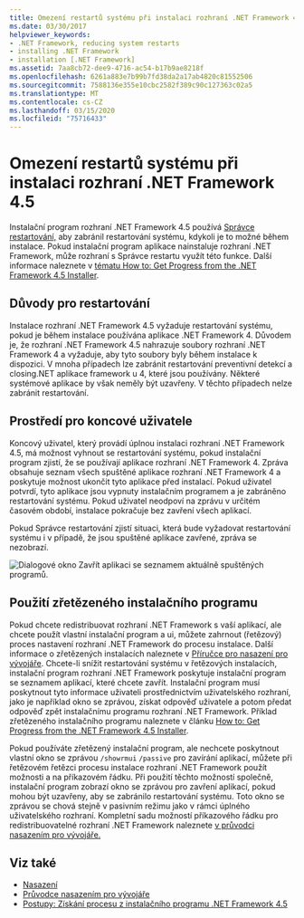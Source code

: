 ```yaml
---
title: Omezení restartů systému při instalaci rozhraní .NET Framework 4.5
ms.date: 03/30/2017
helpviewer_keywords:
- .NET Framework, reducing system restarts
- installing .NET Framework
- installation [.NET Framework]
ms.assetid: 7aa8cb72-dee9-4716-ac54-b17b9ae8218f
ms.openlocfilehash: 6261a883e7b99b7fd38da2a17ab4820c81552506
ms.sourcegitcommit: 7588136e355e10cbc2582f389c90c127363c02a5
ms.translationtype: MT
ms.contentlocale: cs-CZ
ms.lasthandoff: 03/15/2020
ms.locfileid: "75716433"
---
```

# <a name="reducing-system-restarts-during-net-framework-45-installations"></a>Omezení restartů systému při instalaci rozhraní .NET Framework 4.5
Instalační program rozhraní .NET Framework 4.5 používá [Správce restartování,](/windows/win32/rstmgr/about-restart-manager) aby zabránil restartování systému, kdykoli je to možné během instalace. Pokud instalační program aplikace nainstaluje rozhraní .NET Framework, může rozhraní s Správce restartu využít této funkce. Další informace naleznete v [tématu How to: Get Progress from the .NET Framework 4.5 Installer](how-to-get-progress-from-the-dotnet-installer.md).  
  
## <a name="reasons-for-a-restart"></a>Důvody pro restartování  
 Instalace rozhraní .NET Framework 4.5 vyžaduje restartování systému, pokud je během instalace používána aplikace .NET Framework 4. Důvodem je, že rozhraní .NET Framework 4.5 nahrazuje soubory rozhraní .NET Framework 4 a vyžaduje, aby tyto soubory byly během instalace k dispozici. V mnoha případech lze zabránit restartování preventivní detekcí a closing.NET aplikace framework u 4, které jsou používány. Některé systémové aplikace by však neměly být uzavřeny. V těchto případech nelze zabránit restartování.  
  
## <a name="end-user-experience"></a>Prostředí pro koncové uživatele  
 Koncový uživatel, který provádí úplnou instalaci rozhraní .NET Framework 4.5, má možnost vyhnout se restartování systému, pokud instalační program zjistí, že se používají aplikace rozhraní .NET Framework 4. Zpráva obsahuje seznam všech spuštěné aplikace rozhraní .NET Framework 4 a poskytuje možnost ukončit tyto aplikace před instalací. Pokud uživatel potvrdí, tyto aplikace jsou vypnuty instalačním programem a je zabráněno restartování systému. Pokud uživatel neodpoví na zprávu v určitém časovém období, instalace pokračuje bez zavření všech aplikací.  
  
 Pokud Správce restartování zjistí situaci, která bude vyžadovat restartování systému i v případě, že jsou spuštěné aplikace zavřené, zpráva se nezobrazí.  
  
 ![Dialogové okno Zavřít aplikaci se seznamem aktuálně spuštěných programů.](./media/reducing-system-restarts/close-application-dialog.png)  
  
## <a name="using-a-chained-installer"></a>Použití zřetězeného instalačního programu  
 Pokud chcete redistribuovat rozhraní .NET Framework s vaší aplikací, ale chcete použít vlastní instalační program a ui, můžete zahrnout (řetězový) proces nastavení rozhraní .NET Framework do procesu instalace. Další informace o zřetězených instalacích naleznete v [Příručce pro nasazení pro vývojáře](deployment-guide-for-developers.md). Chcete-li snížit restartování systému v řetězových instalacích, instalační program rozhraní .NET Framework poskytuje instalační program se seznamem aplikací, které chcete zavřít. Instalační program musí poskytnout tyto informace uživateli prostřednictvím uživatelského rozhraní, jako je například okno se zprávou, získat odpověď uživatele a potom předat odpověď zpět instalačnímu programu rozhraní .NET Framework. Příklad zřetězeného instalačního programu naleznete v článku [How to: Get Progress from the .NET Framework 4.5 Installer](how-to-get-progress-from-the-dotnet-installer.md).  
  
 Pokud používáte zřetězený instalační program, ale nechcete poskytnout vlastní okno se zprávou `/showrmui` `/passive` pro zavírání aplikací, můžete při řetězovém řetězci procesu instalace rozhraní .NET Framework použít možnosti a na příkazovém řádku. Při použití těchto možností společně, instalační program zobrazí okno se zprávou pro zavření aplikací, pokud mohou být uzavřeny, aby se zabránilo restartování systému. Toto okno se zprávou se chová stejně v pasivním režimu jako v rámci úplného uživatelského rozhraní. Kompletní sadu možností příkazového řádku pro redistribuovatelné rozhraní .NET Framework naleznete [v průvodci nasazením pro vývojáře.](deployment-guide-for-developers.md)  
  
## <a name="see-also"></a>Viz také

- [Nasazení](index.md)
- [Průvodce nasazením pro vývojáře](deployment-guide-for-developers.md)
- [Postupy: Získání procesu z instalačního programu .NET Framework 4.5](how-to-get-progress-from-the-dotnet-installer.md)
